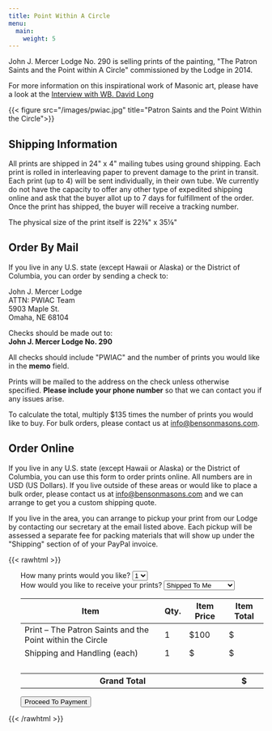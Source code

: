 ```yaml
---
title: Point Within A Circle
menu:
  main:
    weight: 5
---
```


John J. Mercer Lodge No. 290 is selling prints of the painting, "The Patron Saints and the Point within A Circle" commissioned by the Lodge in 2014. 

For more information on this inspirational work of Masonic art, please have a look at the [Interview with WB. David Long](pdf/Patron_Saints_and_the_Point_Within_the_CircleThe.pdf)

{{< figure src="/images/pwiac.jpg" title="Patron Saints and the Point Within the Circle">}}


## Shipping Information

All prints are shipped in 24" x 4" mailing tubes using ground shipping. Each print is rolled in interleaving paper to prevent damage to the print in transit. Each print (up to 4) will be sent individually, in their own tube. We currently do not have the capacity to offer any other type of expedited shipping online and ask that the buyer allot up to 7 days for fulfillment of the order. Once the print has shipped, the buyer will receive a tracking number.

The physical size of the print itself is 22⅜" x 35⅛"


## Order By Mail

If you live in any U.S. state (except Hawaii or Alaska) or the District of Columbia, you can order by sending a check to:

John J. Mercer Lodge  
ATTN: PWIAC Team  
5903 Maple St.  
Omaha, NE 68104

Checks should be made out to:  
**John J. Mercer Lodge No. 290**

All checks should include "PWIAC" and the number of prints you would like in the **memo** field.

Prints will be mailed to the address on the check unless otherwise specified. **Please include your phone number** so that we can contact you if any issues arise.

To calculate the total, multiply $135 times the number of prints you would like to buy. For bulk orders, please contact us at info@bensonmasons.com.

## Order Online

If you live in any U.S. state (except Hawaii or Alaska) or the District of Columbia, you can use this form to order prints online. All numbers are in USD (US Dollars). If you live outside of these areas or would like to place a bulk order, please contact us at info@bensonmasons.com and we can arrange to get you a custom shipping quote.

If you live in the area, you can arrange to pickup your print from our Lodge by contacting our secretary at the email listed above. Each pickup will be assessed a separate fee for packing materials that will show up under the "Shipping" section of of your PayPal invoice.

{{< rawhtml >}}
<script src="https://www.paypal.com/sdk/js?client-id=ASJRpc7ZXZWsMgK93sIyuYtBUfeqqL3zSRdMaqcsQp84sVAAOtIXbE9Xe2ymZpiacMw7Kz9G7S8VksKJ"> // Required. Replace SB_CLIENT_ID with your sandbox client ID.
</script>
<script>var PRINT_COST=100.00;var SHIPPING_COST=35;var PICKUP_COST=8;var SHIPPING_WORDING="Shipping and Handling";var PICKUP_WORDING="Pickup Handling Fee";function setPaymentButtonVisibility(isVisible){payDuesButton=document.querySelector('#submit-payment-form');if(isVisible){payDuesButton.style.display='inline-block';return;}payDuesButton.style.display='none';}function getTotalCost(){return getShippingTotal()+getPrintTotal();}function isProductBeingShipped(){return document.querySelector('#shippingType').value!=="pickup";}function getNumberOfPrints(){return parseInt(document.querySelector('#printCount').value);}function setShippingInfoInCostsTable(){if(isProductBeingShipped()){document.querySelector("#shippingCostPerItem").innerHTML=SHIPPING_COST;document.querySelector("#shippingWording").innerHTML=SHIPPING_WORDING;return;}document.querySelector("#shippingCostPerItem").innerHTML=PICKUP_COST;document.querySelector("#shippingWording").innerHTML=PICKUP_WORDING;}function getShippingTotal(){if(isProductBeingShipped()){return SHIPPING_COST*getNumberOfPrints();}return PICKUP_COST*getNumberOfPrints();}function getPrintTotal(){return PRINT_COST*getNumberOfPrints();}function getItems(){var items=[];items.push({unit_amount:{currency_code:'USD',value:PRINT_COST},name:"The Patron Saints and the Point within the Circle (Signed Print)",description:"The Patron Saints and the Point within the Circle (Signed Print)",quantity:getNumberOfPrints()});return items;}function resetPPButtonContainer(){document.querySelector('#paypal-button-container').innerHTML='';}function resetForm(){document.querySelector('.payment-form').reset();updateCostTable();}function scrollToTop(){document.body.scrollTop=0;document.documentElement.scrollTop=0;}function recalculateTotalDues(){document.querySelector('.dues-generated-total').innerHTML=getTotalCost();}function validateForm(){return true;}function submitPayment(){if(validateForm()){paypal.Buttons({createOrder:function(data,actions){return actions.order.create({purchase_units:[{amount:{value:getTotalCost(),breakdown:{item_total:{currency_code:"USD",value:getPrintTotal()},shipping:{currency_code:"USD",value:getShippingTotal()},tax_total:{currency_code:"USD",value:"0"},discount:{currency_code:"USD",value:"0"}}},description:"Patron Saints and The Point Within a Circle (Signed Print)",items:getItems()}]});},onApprove:function(data,actions){console.log("PPT Data",data);return actions.order.capture().then(function(orderDetails){console.log(orderDetails);var paymentConfirmationDiv=document.querySelector('#payment-confirmation');paymentConfirmationDiv.innerText='Success! Your payment to John J. Mercer Lodge has been completed '+'successfully. PayPal will send you a confirmation email to the address provided. '+'Please print this page or take note of the following reference number should you '+'need it in the future: \n\n  '+'Reference ID: '+orderDetails.purchase_units[0].payments.captures[0].id+'\n\n'+'Please allow up to 5 days for your order to be processed. A tracking number will be '+'attached to your PayPal order once your item has been shipped. For all inquiries, '+'please contact info@bensonmasons.com. Thanks for your support!';scrollToTop();paymentConfirmationDiv.style.display='block';resetForm();resetPPButtonContainer();setPaymentButtonVisibility(true);});},}).render('#paypal-button-container');setPaymentButtonVisibility(false);}}function updateCostTable(){document.querySelectorAll(".numberOfPrints").forEach(function(field){field.innerHTML=document.querySelector("#printCount").value;});setShippingInfoInCostsTable();document.querySelector("#totalShippingCost").innerHTML=getShippingTotal();document.querySelector("#totalPrintCost").innerHTML=getPrintTotal();document.querySelector("#grandTotal").innerHTML=getTotalCost();}window.onload=(event)=>{var formFields=document.querySelectorAll('.payment-form-field');formFields.forEach(function(field){field.addEventListener('change',function(){updateCostTable();});});updateCostTable();document.querySelector('#submit-payment-form').addEventListener('click',function(){submitPayment();});};</script>

<form class="payment-form">
    <ul class="flex-outer" id="payment-form-list">
            <label for="printCount">How many prints would you like?</label>
            <select name="printCount" id="printCount" class="payment-form-field">
                <option value="1" selected="">1</option>
                <option value="2">2</option>
                <option value="3">3</option>
                <option value="4">4</option>
            </select>
            <br>
            <label for="shippingType">How would you like to receive your prints?</label>
            <select name="shippingType" id="shippingType" class="payment-form-field">
                <option value="shipped" selected="">Shipped To Me</option>
                <option value="pickup">Pickup at the Lodge</option>
            </select>
            <br>
            <table id="costsTable">
                <thead>
                    <tr>
                        <th>Item</th>
                        <th>Qty.</th>
                        <th>Item Price</th>
                        <th>Item Total</th>
                    </tr>
                </thead>
                <tbody>
                    <tr>
                        <td>Print &#8211; The Patron Saints and the Point within the Circle</td>
                        <td><span class="numberOfPrints">1</span></td>
                        <td>$100</td>
                        <td>$<span id="totalPrintCost"></span></td>
                    </tr>
                    <tr>
                        <td><span id="shippingWording">Shipping and Handling (each)</span></td>
                        <td><span class="numberOfPrints">1</span></td>
                        <td>$<span id="shippingCostPerItem"></span></td>
                        <td>$<span id="totalShippingCost"></span></td>
                    </tr>
                    <tr>
                        <td colspan="4">&nbsp;</td>
                    </tr>
                    <tr id="grandTotalRow">
                        <th colspan="3">Grand Total</th>
                        <th>$<span id="grandTotal"></span></th>
                    </tr>
                </tbody>
            </table>
            <button type="button" id="submit-payment-form">Proceed To Payment</button>
            <div id="paypal-button-container"></div>
    </ul>
</form>
{{< /rawhtml >}}
